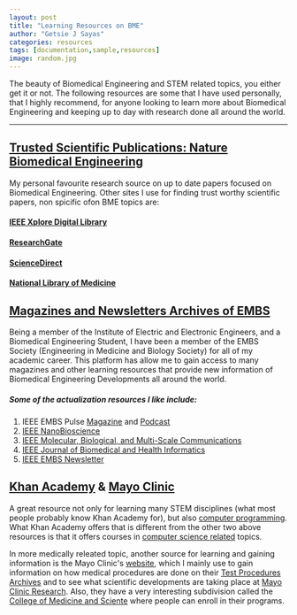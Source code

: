 ```yaml
---
layout: post
title: "Learning Resources on BME"
author: "Getsie J Sayas"
categories: resources
tags: [documentation,sample,resources]
image: random.jpg
---
```


The beauty of Biomedical Engineering and STEM related topics, you either get it or not. The following resources are some that I have used personally, that I highly recommend, for anyone looking to learn more about Biomedical Engineering and keeping up to day with research done all around the world.

---

## [Trusted Scientific Publications: Nature Biomedical Engineering](https://www.nature.com/natbiomedeng/)

My personal favourite research source on up to date papers focused on Biomedical Engineering. Other sites I use for finding trust worthy scientific papers, non spicific ofon BME topics are: 
#### [IEEE Xplore Digital Library](https://ieeexplore.ieee.org/Xplore/home.jsp)
#### [ResearchGate](https://www.researchgate.net/)
#### [ScienceDirect](https://www.sciencedirect.com/)
#### [National Library of Medicine](https://pubmed.ncbi.nlm.nih.gov/)

## [Magazines and Newsletters Archives of EMBS](https://www.embs.org/resources/)

Being a member of the Institute of Electric and Electronic Engineers, and a Biomedical Engineering Student, I have been a member of the EMBS Society (Engineering in Medicine and Biology Society) for all of my academic career. This platform has allow me to gain access to many magazines and other learning resources that provide new information of Biomedical Engineering Developments all around the world.
##### Some of the actualization resources I like include: 
  1. IEEE EMBS Pulse [Magazine](https://www.embs.org/pulse/) and [Podcast](https://www.embs.org/pulse/media/podcasts/)
  2. [IEEE NanoBioscience](https://www.ieee.org/membership-catalog/productdetail/showProductDetailPage.html?product=PER191-ELE)
  3. [IEEE Molecular, Biological, and Multi-Scale Communications](https://www.ieee.org/membership-catalog/productdetail/showProductDetailPage.html?product=PER475-ELE&searchResults=Y)
  4. [IEEE Journal of Biomedical and Health Informatics](https://ieeexplore.ieee.org/document/10328862)
  5. [IEEE EMBS Newsletter](https://www.embs.org/newsletter/archives/)


## [Khan Academy](https://www.khanacademy.org/) & [Mayo Clinic](https://www.mayo.edu/research)

A great resource not only for learning many STEM disciplines (what most people probably know Khan Academy for), but also [computer programming](https://www.khanacademy.org/computing/computer-programming). What Khan Academy offers that is different from the other two above resources is that it offers courses in [computer science related](https://www.khanacademy.org/computing/computer-science) topics.  

In more medically releated topic, another source for learning and gaining information is the Mayo Clinic's [website](https://www.mayoclinic.org/), which I mainly use to gain information on how medical procedures are done on their [Test Procedures Archives](https://www.mayoclinic.org/tests-procedures) and to see what scientific developments are taking place at [Mayo Clinic Research](https://www.mayo.edu/research). Also, they have a very interesting subdivision called the [College of Medicine and Sciente](https://college.mayo.edu/) where people can enroll in their programs. 

